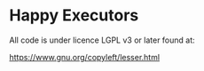 # Happy Executors

All code is under licence LGPL v3 or later found at:

https://www.gnu.org/copyleft/lesser.html

